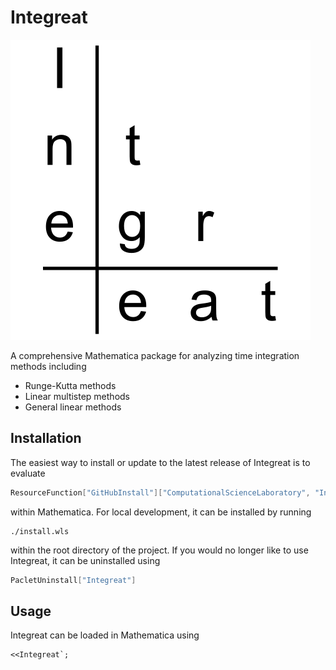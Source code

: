 # Integreat

![Integreat](Logo/logo.svg)

A comprehensive Mathematica package for analyzing time integration methods including

- Runge-Kutta methods
- Linear multistep methods
- General linear methods

## Installation

The easiest way to install or update to the latest release of Integreat is to evaluate

```mathematica
ResourceFunction["GitHubInstall"]["ComputationalScienceLaboratory", "Integreat"]
```

within Mathematica.  For local development, it can be installed by running

```shell
./install.wls
```

within the root directory of the project.  If you would no longer like to use Integreat, it can be uninstalled using

```mathematica
PacletUninstall["Integreat"]
```

## Usage

Integreat can be loaded in Mathematica using

```mathematica
<<Integreat`;
```
